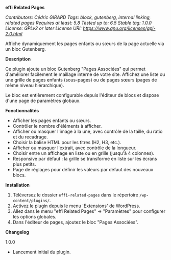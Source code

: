 **effi Related Pages**

*Contributors: Cédric GIRARD
Tags: block, gutenberg, internal linking, related pages
Requires at least: 5.8
Tested up to: 6.5
Stable tag: 1.0.0
License: GPLv2 or later
License URI: https://www.gnu.org/licenses/gpl-2.0.html*

Affiche dynamiquement les pages enfants ou sœurs de la page actuelle via un bloc Gutenberg.

**Description**

Ce plugin ajoute un bloc Gutenberg "Pages Associées" qui permet d'améliorer facilement le maillage interne de votre site.
Affichez une liste ou une grille de pages enfants (sous-pages) ou de pages sœurs (pages de même niveau hiérarchique).

Le bloc est entièrement configurable depuis l'éditeur de blocs et dispose d'une page de paramètres globaux.

**Fonctionnalités**
* Afficher les pages enfants ou sœurs.
* Contrôler le nombre d'éléments à afficher.
* Afficher ou masquer l'image à la une, avec contrôle de la taille, du ratio et du recadrage.
* Choisir la balise HTML pour les titres (H2, H3, etc.).
* Afficher ou masquer l'extrait, avec contrôle de la longueur.
* Choisir entre un affichage en liste ou en grille (jusqu'à 4 colonnes).
* Responsive par défaut : la grille se transforme en liste sur les écrans plus petits.
* Page de réglages pour définir les valeurs par défaut des nouveaux blocs.

**Installation**

1. Téléversez le dossier `effi-related-pages` dans le répertoire `/wp-content/plugins/`.
2. Activez le plugin depuis le menu 'Extensions' de WordPress.
3. Allez dans le menu "effi Related Pages" -> "Paramètres" pour configurer les options globales.
4. Dans l'éditeur de pages, ajoutez le bloc "Pages Associées".

**Changelog**

1.0.0
* Lancement initial du plugin.
